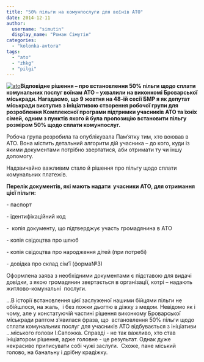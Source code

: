 ```yaml
---
title: "50% пільги на комунпослуги для воїнів АТО"
date: 2014-12-11
author: 
  username: "simutin"
  display_name: "Роман Сімутін"
categories: 
  - "kolonka-avtora"
tags: 
  - "ato"
  - "zhkg"
  - "pilgi"
---
```


[![ato](https://mpz.brovary.org/wp-content/uploads/2014/12/ato.jpg)](https://mpz.brovary.org/wp-content/uploads/2014/12/ato.jpg)**Відповідне рішення – про встановлення 50% пільги щодо сплати комунальних послуг воїнам АТО – ухвалили на виконкомі Броварської міськради. Нагадаємо, що 9 жовтня на 48-ій сесії БМР я як депутат міськради виступив з ініціативою створення робочої групи для розроблення Комплексної програми підтримки учасників АТО та їхніх  сімей, одним з пунктів якого й була пропозицію встановити пільгу розміром 50% щодо сплати комунпослуг.**

Робоча група розробила та опублікувала Пам’ятку тим, хто воював в АТО. Вона містить детальний алгоритм дій учасника – до кого, куди із якими документами потрібно звертатися, аби отримати ту чи іншу допомогу.

Надзвичайно важливим стало й рішення про пільгу щодо сплати комунальних платежів.

**Перелік документів, які мають надати  учасники АТО, для отримання цієї пільги:**

\- паспорт

\- ідентифікаційний код

\-  копія документу, що підтверджує участь громадянина в АТО

\- копія свідоцтва про шлюб

\- копія свідоцтва про народження дітей (при потребі)

\- довідка про склад сім’ї (форма№3)

Оформлена заява з необхідними документами є підставою для видачі довідки, з якою громадянин звертається в організації, котрі – надають житлово-комунальні  послуги.

…В історії встановлення цієї заслуженої нашими бійцями пільги не обійшлося, на жаль,  і без ложки дьогтю в діжку з медом. Невідомо як і чому, але у констатуючій частині рішення виконкому Броварської міськради раптом з’явилася фраза, що  встановлення 50% пільги щодо сплати комунальних послуг для учасників АТО відбувається з ініціативи …міського голови І.Сапожка. Справді - не так важливо, хто став ініціатором рішення, адже головне - це результат. Однак дуже некрасиво приписувати собі чужі заслуги.  Схоже, пане міський голово, на банальну і дрібну крадіжку.
